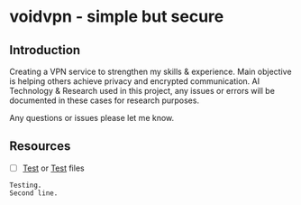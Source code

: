 # voidvpn - simple but secure



## Introduction

Creating a VPN service to strengthen my skills & experience. Main objective is helping others achieve privacy and encrypted communication. 
AI Technology & Research used in this project, any issues or errors will be documented in these cases for research purposes. 

Any questions or issues please let me know.

## Resources

- [ ] [Test](https://docs.gitlab.com/ee/user/project/repository/web_editor.html#create-a-file) or [Test](https://docs.gitlab.com/ee/user/project/repository/web_editor.html#upload-a-file) files


```
Testing.
Second line.
```
